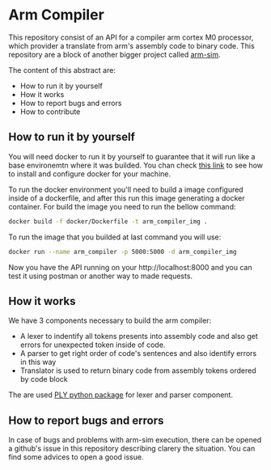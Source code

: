 # Arm Compiler

This repository consist of an API for a compiler arm cortex M0 processor, which provider a translate from arm's assembly code to binary code. This repository are a block of another bigger project called [arm-sim](http://github.com/arm-sim).

The content of this abstract are:

- How to run it by yourself
- How it works
- How to report bugs and errors
- How to contribute

## How to run it by yourself

You will need docker to run it by yourself to guarantee that it will run like a base environemtn where it was builded. You chan check [this link](https://docs.docker.com/engine/install/) to see how to install and configure docker for your machine.

To run the docker environment you'll need to build a image configured inside of a dockerfile, and after this run this image generating a docker container. For build the image you need to run the bellow command:

```bash
docker build -f docker/Dockerfile -t arm_compiler_img .
```

To run the image that you builded at last command you will use:

```bash
docker run --name arm_compiler -p 5000:5000 -d arm_compiler_img
```

Now you have the API running on your http://localhost:8000 and you can test it using postman or another way to made requests.


## How it works

We have 3 components necessary to build the arm compiler:

- A lexer to indentify all tokens presents into assembly code and also get errors for unexpected token inside of code. 
- A parser to get right order of code's sentences and also identify errors in this way
- Translator is used to return binary code from assembly tokens ordered by code block

The are used [PLY python package](https://www.dabeaz.com/ply/) for lexer and parser component.

## How to report bugs and errors

In case of bugs and problems with arm-sim execution, there can be opened a github's issue in this repository describing clarery the situation. You can find some advices to open a good issue.
